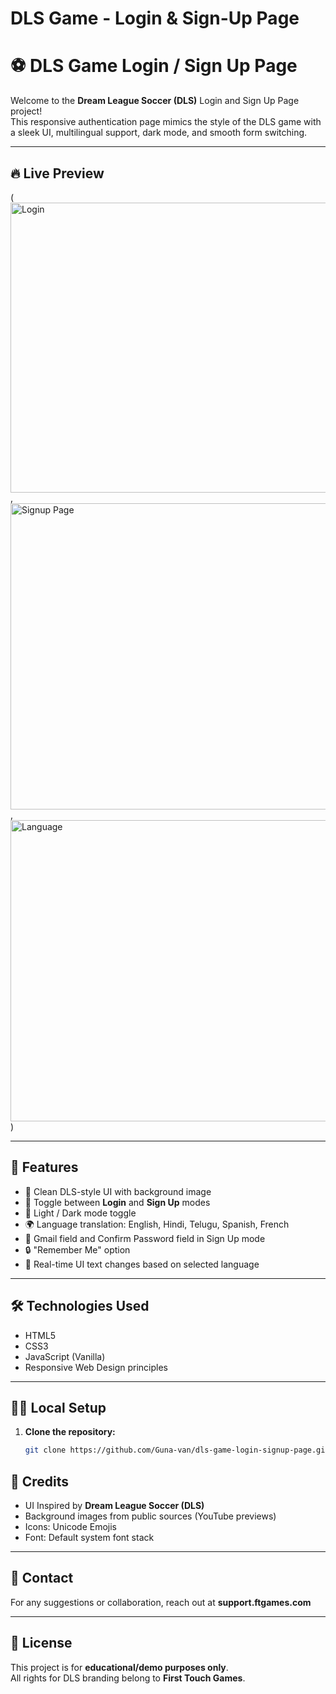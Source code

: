# DLS Game - Login & Sign-Up Page
# ⚽ DLS Game Login / Sign Up Page

Welcome to the **Dream League Soccer (DLS)** Login and Sign Up Page project!  
This responsive authentication page mimics the style of the DLS game with a sleek UI, multilingual support, dark mode, and smooth form switching.

---

## 🔥 Live Preview

(<img width="960" height="464" alt="Login" src="https://github.com/user-attachments/assets/74357c12-92c5-419b-9270-7363963631fb" />,<img width="960" height="490" alt="Signup Page" src="https://github.com/user-attachments/assets/382c98a4-8c81-4c55-bb34-435524363542" />,<img width="955" height="482" alt="Language" src="https://github.com/user-attachments/assets/5c536eee-984c-476d-902e-ee8f5c782dab" />)




---

## 🚀 Features

- 🎨 Clean DLS-style UI with background image
- 🔄 Toggle between **Login** and **Sign Up** modes
- 🌙 Light / Dark mode toggle
- 🌍 Language translation: English, Hindi, Telugu, Spanish, French
- 📧 Gmail field and Confirm Password field in Sign Up mode
- 🔒 "Remember Me" option
- 🔁 Real-time UI text changes based on selected language

---

## 🛠️ Technologies Used

- HTML5
- CSS3
- JavaScript (Vanilla)
- Responsive Web Design principles

---

## 🧑‍💻 Local Setup

1. **Clone the repository:**
   ```bash
   git clone https://github.com/Guna-van/dls-game-login-signup-page.git


## 🙏 Credits

- UI Inspired by **Dream League Soccer (DLS)**
- Background images from public sources (YouTube previews)
- Icons: Unicode Emojis
- Font: Default system font stack

---

## 📧 Contact

For any suggestions or collaboration, reach out at **support.ftgames.com**

---

## 📝 License

This project is for **educational/demo purposes only**.  
All rights for DLS branding belong to **First Touch Games**.









